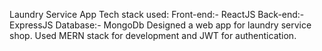 Laundry Service App 
Tech stack used:
          Front-end:- ReactJS
          Back-end:- ExpressJS
          Database:- MongoDb
Designed a web app for laundry service shop.
Used MERN stack for development and JWT for authentication.

